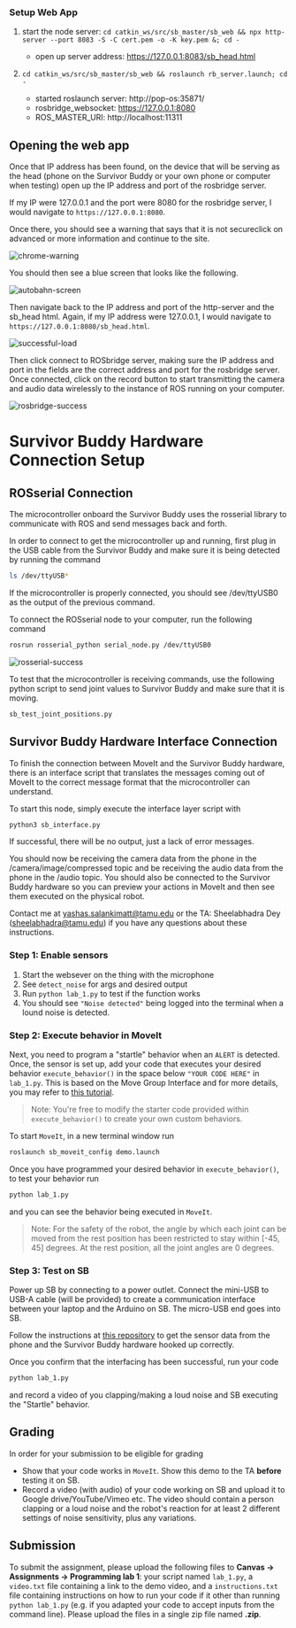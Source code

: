 ### Setup Web App

1. start the node server: `cd catkin_ws/src/sb_master/sb_web && npx http-server --port 8083 -S -C cert.pem -o -K key.pem &; cd -`
    - open up server address: https://127.0.0.1:8083/sb_head.html

2. `cd catkin_ws/src/sb_master/sb_web && roslaunch rb_server.launch; cd -`
    - started roslaunch server: http://pop-os:35871/
    - rosbridge_websocket: https://127.0.0.1:8080
    - ROS_MASTER_URI: http://localhost:11311
    

## Opening the web app

Once that IP address has been found,
on the device that will be serving as the head (phone on the Survivor Buddy or your own phone or computer when testing)
open up the IP address and port of the rosbridge server.

If my IP were 127.0.0.1 and the port were 8080 for the rosbridge server, I would navigate to `https://127.0.0.1:8080`.

Once there, you should see a warning that says that it is not secureclick on advanced or more information and continue to the site.

![chrome-warning](images/warning.jpg "Chrome warning")

You should then see a blue screen that looks like the following.

![autobahn-screen](images/autobahn.jpg "Success after going through chrome warning")

Then navigate back to the IP address and port of the http-server and the sb_head html. Again, if my IP address were 127.0.0.1, I would navigate to `https://127.0.0.1:8080/sb_head.html`.

![successful-load](images/webpage-success.jpg "Successful webpage load")

Then click connect to ROSbridge server, making sure the IP address and port in the fields are the correct address and port for the rosbridge server. Once connected, click on the record button to start transmitting the camera and audio data wirelessly to the instance of ROS running on your computer.

![rosbridge-success](images/rosbridge-client-connected.png "Successfully connected to rosbridge server")

# Survivor Buddy Hardware Connection Setup

## ROSserial Connection

The microcontroller onboard the Survivor Buddy uses the rosserial library to communicate with ROS and send messages back and forth.

In order to connect to get the microcontroller up and running, first plug in the USB cable from the Survivor Buddy and make sure it is being detected by running the command

```sh
ls /dev/ttyUSB*
```

If the microcontroller is properly connected, you should see /dev/ttyUSB0 as the output of the previous command.

To connect the ROSserial node to your computer, run the following command

```sh
rosrun rosserial_python serial_node.py /dev/ttyUSB0
```

![rosserial-success](images/rosserial-success.png "Successful connection to microcontroller")

To test that the microcontroller is receiving commands, use the following python script to send joint values to Survivor Buddy and make sure that it is moving.

```sh
sb_test_joint_positions.py
```

## Survivor Buddy Hardware Interface Connection

To finish the connection between MoveIt and the Survivor Buddy hardware, there is an interface script that translates the messages coming out of MoveIt to the correct message format that the microcontroller can understand.

To start this node, simply execute the interface layer script with

```sh
python3 sb_interface.py
```

If successful, there will be no output, just a lack of error messages.

You should now be receiving the camera data from the phone in the /camera/image/compressed topic and be receiving the audio data from the phone in the /audio topic. You should also be connected to the Survivor Buddy hardware so you can preview your actions in MoveIt and then see them executed on the physical robot.

Contact me at yashas.salankimatt@tamu.edu or the TA: Sheelabhadra Dey (sheelabhadra@tamu.edu) if you have any questions about these instructions.






### Step 1: Enable sensors

1. Start the websever on the thing with the microphone
2. See `detect_noise` for args and desired output
3. Run `python lab_1.py` to test if the function works
4. You should see `"Noise detected"` being logged into the terminal when a lound noise is detected.

### Step 2: Execute behavior in MoveIt

Next, you need to program a "startle" behavior when an `ALERT` is detected. Once, the sensor is set up, add your code that executes your desired behavior `execute_behavior()` in the space below `"YOUR CODE HERE"` in `lab_1.py`. This is based on the Move Group Interface and for more details, you may refer to [this tutorial](https://ros-planning.github.io/moveit_tutorials/doc/move_group_python_interface/move_group_python_interface_tutorial.html).

> Note: You're free to modify the starter code provided within `execute_behavior()` to create your own custom behaviors.

To start `MoveIt`, in a new terminal window run

```sh
roslaunch sb_moveit_config demo.launch
```

Once you have programmed your desired behavior in `execute_behavior()`, to test your behavior run

```python
python lab_1.py
```

and you can see the behavior being executed in `MoveIt`.

> Note: For the safety of the robot, the angle by which each joint can be moved from the rest position has been restricted to stay within [-45, 45] degrees. At the rest position, all the joint angles are 0 degrees.

### Step 3: Test on SB

Power up SB by connecting to a power outlet. Connect the mini-USB to USB-A cable (will be provided) to create a communication interface between your laptop and the Arduino on SB. The micro-USB end goes into SB.

Follow the instructions at [this repository](https://github.com/yashas-salankimatt/sb_web/) to get the sensor data from the phone and the Survivor Buddy hardware hooked up correctly.

Once you confirm that the interfacing has been successful, run your code

```python
python lab_1.py
```

and record a video of you clapping/making a loud noise and SB executing the "Startle" behavior.

## Grading

In order for your submission to be eligible for grading

- Show that your code works in `MoveIt`. Show this demo to the TA **before** testing it on SB.
- Record a video (with audio) of your code working on SB and upload it to Google drive/YouTube/Vimeo etc. The video should contain a person clapping or a loud noise and the robot's reaction for at least 2 different settings of noise sensitivity, plus any variations.

## Submission

To submit the assignment, please upload the following files to **Canvas -> Assignments -> Programming lab 1**: your script named `lab_1.py`, a `video.txt` file containing a link to the demo video, and a `instructions.txt` file containing instructions on how to run your code if it other than running `python lab_1.py` (e.g. if you adapted your code to accept inputs from the command line). Please upload the files in a single zip file named **<your UIN>.zip**.
